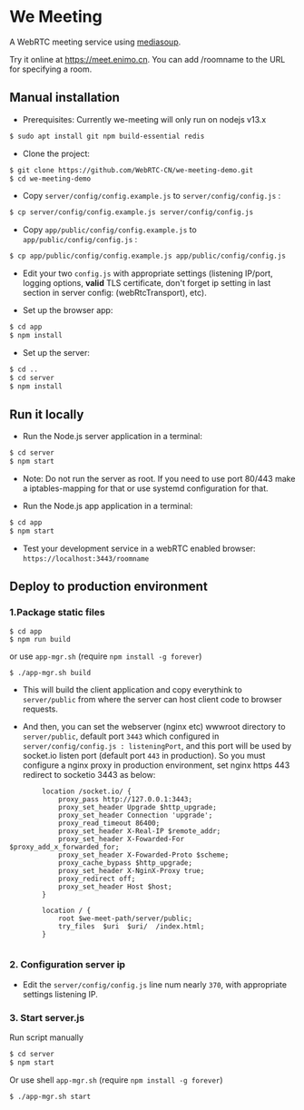 
# We Meeting

A WebRTC meeting service using [mediasoup](https://mediasoup.org).


Try it online at https://meet.enimo.cn. You can add /roomname to the URL for specifying a room.



## Manual installation

* Prerequisites:
Currently we-meeting will only run on nodejs v13.x

```bash
$ sudo apt install git npm build-essential redis
```

* Clone the project:

```bash
$ git clone https://github.com/WebRTC-CN/we-meeting-demo.git
$ cd we-meeting-demo
```

* Copy `server/config/config.example.js` to `server/config/config.js` :

```bash
$ cp server/config/config.example.js server/config/config.js
```

* Copy `app/public/config/config.example.js` to `app/public/config/config.js` :

```bash
$ cp app/public/config/config.example.js app/public/config/config.js
```

* Edit your two `config.js` with appropriate settings (listening IP/port, logging options, **valid** TLS certificate, don't forget ip setting in last section in server config: (webRtcTransport), etc).

* Set up the browser app:

```bash
$ cd app
$ npm install
```

* Set up the server:

```bash
$ cd ..
$ cd server
$ npm install
```

## Run it locally

* Run the Node.js server application in a terminal:

```bash
$ cd server
$ npm start
```
* Note: Do not run the server as root. If you need to use port 80/443 make a iptables-mapping for that or use systemd configuration for that.


* Run the Node.js app application in a terminal:

```bash
$ cd app
$ npm start
```
* Test your development service in a webRTC enabled browser: `https://localhost:3443/roomname`



## Deploy to production environment

### 1.Package static files

```
$ cd app
$ npm run build
```

or use `app-mgr.sh` (require `npm install -g forever`)

```
$ ./app-mgr.sh build
```

* This will build the client application and copy everythink to `server/public` from where the server can host client code to browser requests.

* And then, you can set the webserver (nginx etc) wwwroot directory to  `server/public`, default port `3443` which configured in `server/config/config.js : listeningPort`, and this port will be used by socket.io listen port (default port `443` in production). So you must configure a nginx proxy in production environment, set nginx https 443 redirect to socketio 3443 as below:

```
        location /socket.io/ {
            proxy_pass http://127.0.0.1:3443;
            proxy_set_header Upgrade $http_upgrade;
            proxy_set_header Connection 'upgrade';
            proxy_read_timeout 86400;
            proxy_set_header X-Real-IP $remote_addr;
            proxy_set_header X-Fowarded-For $proxy_add_x_forwarded_for;
            proxy_set_header X-Fowarded-Proto $scheme;
            proxy_cache_bypass $http_upgrade;
            proxy_set_header X-NginX-Proxy true;
            proxy_redirect off;
            proxy_set_header Host $host;
        }

        location / {
            root $we-meet-path/server/public;
            try_files  $uri  $uri/  /index.html;
        }
        
```

### 2. Configuration server ip

* Edit the `server/config/config.js` line num nearly `370`, with appropriate settings listening IP. 


### 3. Start server.js

Run script manually

```bash
$ cd server
$ npm start
```

Or use shell `app-mgr.sh` (require `npm install -g forever`)

```
$ ./app-mgr.sh start
```
